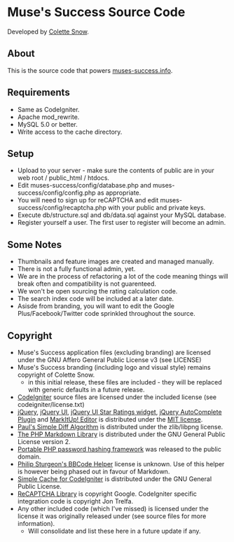# Muse's Success Source Code

Developed by [Colette Snow](http://colettesnow.com).

## About

This is the source code that powers [muses-success.info](http://muses-success.info).

## Requirements

* Same as CodeIgniter.
* Apache mod_rewrite.
* MySQL 5.0 or better.
* Write access to the cache directory.

## Setup

* Upload to your server - make sure the contents of public are in your web root / public_html / htdocs.
* Edit muses-success/config/database.php and muses-success/config/config.php as appropriate.
* You will need to sign up for reCAPTCHA and edit muses-success/config/recaptcha.php with your public and private keys.
* Execute db/structure.sql and db/data.sql against your MySQL database.
* Register yourself a user. The first user to register will become an admin.

## Some Notes

* Thumbnails and feature images are created and managed manually.
* There is not a fully functional admin, yet.
* We are in the process of refactoring a lot of the code meaning things will break often and compatibility is not guarenteed.
* We won't be open sourcing the rating calculation code.
* The search index code will be included at a later date.
* Asisde from branding, you will want to edit the Google Plus/Facebook/Twitter code sprinkled throughout the source.

## Copyright

* Muse's Success application files (excluding branding) are licensed under the GNU Affero General Public License v3 (see LICENSE)
* Muse's Success branding (including logo and visual style) remains copyright of Colette Snow.
  * in this initial release, these files are included - they will be replaced with generic defaults in a future release.
* [CodeIgniter](http://codeigniter.com/) source files are licensed under the included license (see codeigniter/license.txt)
* [jQuery](http://jquery.com/), [jQuery UI](http://jqueryui.com), [jQuery UI Star Ratings widget](http://archive.plugins.jquery.com/project/Star_Rating_widget), [jQuery AutoComplete Plugin](http://jqueryui.com/autocomplete/) and [MarkItUp! Editor](http://markitup.jaysalvat.com/home/) is distributed under the [MIT license](https://github.com/jquery/jquery/blob/master/MIT-LICENSE.txt).
* [Paul's Simple Diff Algorithm](http://www.paulbutler.org/) is distributed under the zlib/libpng license.
* [The PHP Markdown Library](http://michelf.ca/projects/php-markdown/) is distributed under the GNU General Public License version 2.
* [Portable PHP password hashing framework](http://www.openwall.com/phpass/) was released to the public domain.
* [Philip Sturgeon's BBCode Helper](http://philsturgeon.co.uk/) license is unknown. Use of this helper is however being phased out in favour of Markdown.
* [Simple Cache for CodeIgniter](https://github.com/colettesnow/Simple-Cache-for-CodeIgniter) is distributed under the GNU General Public License.
* [ReCAPTCHA Library](https://developers.google.com/recaptcha/) is copyright Google. CodeIgniter specific integration code is copyright Jon Trelfa.
* Any other included code (which I've missed) is licensed under the license it was originally released under (see source files for more information).
  * Will consolidate and list these here in a future update if any.